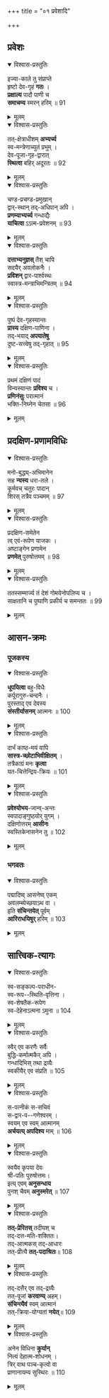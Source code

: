 +++
title = "०१ प्रवेशादि"

+++
## प्रवेशः
<details open><summary>विश्वास-प्रस्तुतिः</summary>

इज्या-काले तु संप्राप्ते  
हृष्टो देव-गृहं **गतः** ।  
**प्रक्षाल्य** पादौ पाणी च  
**समाचम्य** स्मरन् हरिम् ॥ 91
</details>

<details><summary>मूलम्</summary>

इज्याकाले तु संप्राप्ते हृष्टो देवगृहं गतः ।  
प्रक्षाल्य पादौ पाणी च समाचम्य स्मरन् हरिम् ॥ 91
</details>


<details open><summary>विश्वास-प्रस्तुतिः</summary>

तत्-क्षेत्राधीशम् **अभ्यर्च्य**  
स्व-मन्त्रेणाच्युतं प्रभुम् ।  
देव-पूजा-गृह-द्वारात्  
**स्थित्वा** बहिर् अदूरतः ॥ 92
</details>

<details><summary>मूलम्</summary>

तत्क्षेत्राधीशमभ्यर्च्य स्वमन्त्रेणाच्युतं प्रभुम् ।  
देवपूजागृहद्वारात् स्थित्वा बहिरदूरतः ॥ 92
</details>


<details open><summary>विश्वास-प्रस्तुतिः</summary>

चण्ड-प्रचण्ड-प्रमुखान्  
द्वार्-स्थान् तद्-अधिपान् अपि ।  
**प्रणम्याभ्यर्च्य** गन्धाद्यैः  
**याचित्वा** ऽऽत्म-प्रवेशनम् ॥ 93
</details>

<details><summary>मूलम्</summary>

चण्डप्रचण्डप्रमुखान् द्वार्स्थान् तदधिपानपि ।  
प्रणम्याभ्यर्च्य गन्धाद्यैः याचित्वाऽऽत्मप्रवेशनम् ॥ 93
</details>


<details open><summary>विश्वास-प्रस्तुतिः</summary>

**दत्ताभ्यनुज्ञस्** तैश् चापि  
सदयैर् अवलोकनैः ।  
**प्रविशन्** द्वार-पार्श्वस्थः  
स्वास्त्र-मन्त्राभिमन्त्रितम् ॥ 94
</details>

<details><summary>मूलम्</summary>

दत्ताभ्यनुज्ञस्तैश्चापि सदयैरवलोकनैः ।  
प्रविशन् द्वारपार्श्वस्थः स्वास्त्रमन्त्राभिमन्त्रितम् ॥ 94
</details>


<details open><summary>विश्वास-प्रस्तुतिः</summary>

पुष्पं देव-गृहस्यान्तः  
**प्रास्य** दक्षिण-पाणिना ।  
तद्-भयाद् **अपयातेषु**  
दुष्ट-सत्त्वेषु तद्-गृहात् ॥ 95
</details>

<details><summary>मूलम्</summary>

पुष्पं देवगृहस्यान्तः प्रास्य दक्षिणपाणिना ।  
तद्भयादपयातेषु दुष्टसत्त्वेषु तद्गृहात् ॥ 95
</details>


<details open><summary>विश्वास-प्रस्तुतिः</summary>

प्रथमं दक्षिणं पादं  
विन्यस्यान्तः **प्रविश्य** च ।  
**प्रणिनंसुः** परात्मानं  
भक्ति-निघ्नेन चेतसा ॥ 96
</details>

<details><summary>मूलम्</summary>

प्रथमं दक्षिणं पादं विन्यस्यान्तः प्रविश्य च ।  
प्रणिनंसुः परात्मानं भक्तिनिघ्नेन चेतसा ॥ 96
</details>

## प्रदक्षिण-प्रणामविधिः
<details open><summary>विश्वास-प्रस्तुतिः</summary>

मनो-बुद्ध्य्-अभिमानेन  
सह **न्यस्य** धरा-तले ।  
कूर्मवच् चतुरः पादान्  
शिरस् तत्रैव पञ्चमम् ॥ 97
</details>

<details><summary>मूलम्</summary>

मनोबुद्ध्यभिमानेन सह न्यस्य धरातले ।  
कूर्मवच्चतुरः पादान् शिरस्तत्रैव पञ्चमम् ॥ 97
</details>


<details open><summary>विश्वास-प्रस्तुतिः</summary>

प्रदक्षिण-समेतेन  
त्व् एवं-रूपेण याजकः ।  
अष्टाङ्गेन प्रणामेन  
**प्रणमेत्** पुरुषोत्तमम् ॥ 98
</details>

<details><summary>मूलम्</summary>

प्रदक्षिणसमेतेन त्वेवंरूपेण याजकः ।  
अष्टाङ्गेन प्रणामेन प्रणमेत्पुरुषोत्तमम् ॥ 98
</details>


<details open><summary>विश्वास-प्रस्तुतिः</summary>

ततस्सम्मार्ज्य तं देशं गोमयेनोपलिप्य च ।  
साक्षतानि च पुष्पाणि प्रकीर्य च समन्ततः ॥ 99
</details>

<details><summary>मूलम्</summary>

ततस्सम्मार्ज्य तं देशं गोमयेनोपलिप्य च ।  
साक्षतानि च पुष्पाणि प्रकीर्य च समन्ततः ॥ 99
</details>

## आसन-क्रमः
### पूजकस्य
<details open><summary>विश्वास-प्रस्तुतिः</summary>

**धूपयित्वा** बहु-विधैः  
कर्पूरागुरु-चन्दनैः ।  
पुरस्ताद् एव देवस्य  
**संस्तीर्यासनम्** आत्मनः ॥ 100
</details>

<details><summary>मूलम्</summary>

धूपयित्वा बहुविधैः कर्पूरागुरुचन्दनैः ।  
पुरस्तादेव देवस्य संस्तीर्यासनमात्मनः ॥ 100
</details>

<details open><summary>विश्वास-प्रस्तुतिः</summary>

दार्भं काष्ठ-मयं वापि  
**सास्त्र-च्छोटाभिवीक्षितम्** ।  
तत्रैकाग्रं मनः **कृत्वा**  
यत-चित्तेन्द्रिय-क्रियः ॥ 101
</details>

<details><summary>मूलम्</summary>

दार्भं काष्ठमयं वापि सास्त्रच्छोटाभिवीक्षितम् ।  
तत्रैकाग्रं मनः कृत्वा यतचित्तेन्द्रियक्रियः ॥ 101
</details>


<details open><summary>विश्वास-प्रस्तुतिः</summary>

**प्रवेश्योभय**-जान्व्-अन्तः  
स्वपादाङ्गुष्ठयोर् युगम् ।  
दक्षिणोत्तरम् **आसीनः**  
स्वस्तिकेनासनेन तु ॥ 102
</details>

<details><summary>मूलम्</summary>

प्रवेश्योभयजान्वन्तः स्वपादाङ्गुष्ठयोर्युगम् ।  
दक्षिणोत्तरमासीनः स्वस्तिकेनासनेन तु ॥ 102
</details>

### भगवतः
<details open><summary>विश्वास-प्रस्तुतिः</summary>

पद्मादिष्व् आसनेष्व् एकम्  
अवलम्ब्येच्छयाऽथ वा ।  
इति **संचिन्तयेत्** पूर्वम्  
**आरिराधयिषुर्** हरिम् ॥ 103
</details>

<details><summary>मूलम्</summary>

पद्मादिष्वासनेष्वेकमवलम्ब्येच्छयाऽथ वा ।  
इति संचिन्तयेत् पूर्वम् आरिराधयिषुर्हरिम् ॥ 103
</details>

## सात्त्विक-त्यागः
<details open><summary>विश्वास-प्रस्तुतिः</summary>

स्व-सङ्कल्प-पराधीन-  
स्व-रूप--स्थिति-वृत्तिना ।  
स्व-शेषतैक-रूपेण  
स्व-देहेनाऽत्मना ऽमुना ॥ 104
</details>

<details><summary>मूलम्</summary>

स्वसङ्कल्पपराधीनस्वरूपस्थितिवृत्तिना ।  
स्वशेषतैकरूपेण स्वदेहेनाऽत्मनाऽमुना ॥ 104
</details>


<details open><summary>विश्वास-प्रस्तुतिः</summary>

स्वैर् एव करणैः सर्वैः  
बुद्धि-कर्मात्मकैर् अपि ।  
गन्धादिभिस् तथा द्रव्यैः  
स्वकीयैर् एव संप्रति ॥ 105
</details>

<details><summary>मूलम्</summary>

स्वैरेव करणैः सर्वैः बुद्धिकर्मात्मकैरपि ।  
गन्धादिभिस्तथा द्रव्यैः स्वकीयैरेव संप्रति ॥ 105
</details>


<details open><summary>विश्वास-प्रस्तुतिः</summary>

स-पत्नीकं स-सचिवं  
स-द्वार-प--गणेश्वरम् ।  
स्वयम् एव स्वम् आत्मानम्  
**अर्चयत्य् अपदिश्य** माम् ॥ 106
</details>

<details><summary>मूलम्</summary>

सपत्नीकं ससचिवं सद्वारपगणेश्वरम् ।  
स्वयमेव स्वमात्मानम् अर्चयत्यपदिश्य माम् ॥ 106
</details>


<details open><summary>विश्वास-प्रस्तुतिः</summary>

स्वयैव कृपया देवः  
श्री-पतिः पुरुषोत्तमः।  
इत्य् एवम् **अनुसन्धाय**  
पुनश् चैवम् **अनुस्मरेत्** ॥ 107
</details>

<details><summary>मूलम्</summary>

स्वयैव कृपया देवः श्रीपतिः पुरुषोत्तमः।  
इत्येवमनुसन्धाय पुनश्चैवमनुस्मरेत् ॥ 107
</details>


<details open><summary>विश्वास-प्रस्तुतिः</summary>

**तत्-प्रेरितस्** तदीयश् च  
तद्-दत्त-मति-शक्तितः।  
तद्-आत्मकस् तद्-आधारः  
तत्-प्रीत्यै **तत्-पदाश्रितः**॥ 108
</details>

<details><summary>मूलम्</summary>

तत्प्रेरितस्तदीयश्च तद्दत्तमतिशक्तितः।  
तदात्मकस्तदाधारः तत्प्रीत्यै तत्पदाश्रितः॥ 108
</details>


<details open><summary>विश्वास-प्रस्तुतिः</summary>

तद्-दत्तैर् एव तद्-द्रव्यैः  
तत्-पूजां **करवाण्य्** अहम्।  
**संचिन्त्यैवं** स्वम् आत्मानं  
तत्-क्रिया-योग्यतां **नयेत्**॥ 109
</details>

<details><summary>मूलम्</summary>

तद्दत्तैरेव तद्द्रव्यैः तत्पूजां करवाण्यहम्।  
संचिन्त्यैवं स्वमात्मानं तत्क्रियायोग्यतां नयेत्॥ 109
</details>


<details open><summary>विश्वास-प्रस्तुतिः</summary>

अनेन विधिना **कुर्यान्**  
नित्यं देहात्म-शोधनम् ।  
त्रिर् वाथ पञ्च-कृत्वो वा  
प्राणानायम्य सुस्थिरः ॥ 110
</details>

<details><summary>मूलम्</summary>

अनेन विधिना कुर्यान्नित्यं देहात्मशोधनम् ।  
त्रिर्वाथ पञ्चकृत्वो वा प्राणानायम्य सुस्थिरः ॥ 110
</details>
